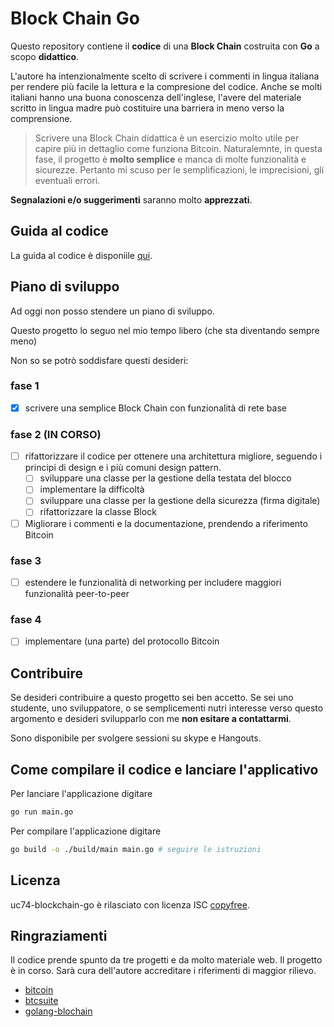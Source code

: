 # Block Chain Go

Questo repository contiene il **codice** di una **Block Chain** costruita con **Go** a scopo **didattico**.

L'autore ha intenzionalmente scelto di scrivere i commenti in lingua italiana
per rendere più facile la lettura e la compresione del codice.
Anche se molti italiani hanno una buona conoscenza dell'inglese,
l'avere del materiale scritto in lingua madre può costituire una barriera in meno verso la comprensione.

> Scrivere una Block Chain didattica è un esercizio molto utile per capire più in dettaglio come funziona Bitcoin.
> Naturalemnte, in questa fase, il progetto è **molto semplice** e manca di molte funzionalità e sicurezze.
> Pertanto mi scuso per le semplificazioni, le imprecisioni, gli eventuali errori.

**Segnalazioni e/o suggerimenti** saranno molto **apprezzati**.

## Guida al codice

La guida al codice è disponiile [qui](./doc/guida-al-codice.md).

## Piano di sviluppo

Ad oggi non posso stendere un piano di sviluppo.

Questo progetto lo seguo nel mio tempo libero (che sta diventando sempre meno)

Non so se potrò soddisfare questi desideri:

### fase 1

- [x] scrivere una semplice Block Chain con funzionalità di rete base

### fase 2 (IN CORSO)

- [ ] rifattorizzare il codice per ottenere una architettura migliore, seguendo i principi di design e i più comuni design pattern.
  - [ ] sviluppare una classe per la gestione della testata del blocco
  - [ ] implementare la difficoltà
  - [ ] sviluppare una classe per la gestione della sicurezza (firma digitale)
  - [ ] rifattorizzare la classe Block

- [ ] Migliorare i commenti e la documentazione, prendendo a riferimento Bitcoin

### fase 3

- [ ] estendere le funzionalità di networking per includere maggiori funzionalità peer-to-peer

### fase 4

- [ ] implementare (una parte) del protocollo Bitcoin

## Contribuire

Se desideri contribuire a questo progetto sei ben accetto.
Se sei uno studente, uno sviluppatore, o se semplicementi nutri interesse verso questo argomento
e desideri svilupparlo con me **non esitare a contattarmi**.

Sono disponibile per svolgere sessioni su skype e Hangouts.

## Come compilare il codice e lanciare l'applicativo

Per lanciare l'applicazione digitare

```bash
go run main.go
```

Per compilare l'applicazione digitare

```bash
go build -o ./build/main main.go # seguire le istruzioni
```

## Licenza

uc74-blockchain-go è rilasciato con licenza ISC [copyfree](http://copyfree.org).

## Ringraziamenti

Il codice prende spunto da tre progetti e da molto materiale web.
Il progetto è in corso. Sarà cura dell'autore accreditare i riferimenti di maggior rilievo. 

- [bitcoin](https://github.com/bitcoin/bitcoin)
- [btcsuite](https://github.com/btcsuite)
- [golang-blochain](https://github.com/tensor-programming/golang-blockchain)
